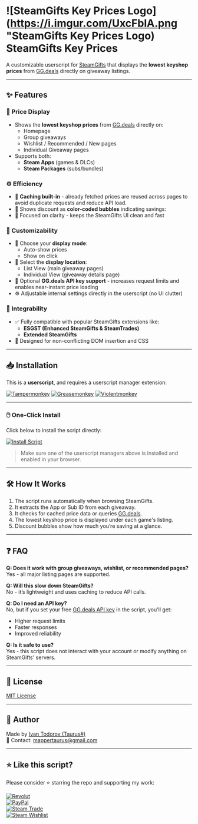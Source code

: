# ![SteamGifts Key Prices Logo](https://i.imgur.com/UxcFblA.png "SteamGifts Key Prices Logo) SteamGifts Key Prices

A customizable userscript for [SteamGifts](https://www.steamgifts.com/) that displays the **lowest keyshop prices** from [GG.deals](https://gg.deals/) directly on giveaway listings.  

---

## ✨ Features

### 🔑 Price Display

- Shows the **lowest keyshop prices** from [GG.deals](https://gg.deals/) directly on:
  - Homepage
  - Group giveaways
  - Wishlist / Recommended / New pages
  - Individual Giveaway pages
- Supports both:
  - **Steam Apps** (games & DLCs)
  - **Steam Packages** (subs/bundles)

### ⚙️ Efficiency

- 🔁 **Caching built-in** - already fetched prices are reused across pages to avoid duplicate requests and reduce API load.
- 💸 Shows discount as **color-coded bubbles** indicating savings:
- 🧠 Focused on clarity - keeps the SteamGifts UI clean and fast

### 🎨 Customizability

- 💬 Choose your **display mode**:
  - Auto-show prices
  - Show on click
- 📍 Select the **display location**:
  - List View (main giveaway pages)
  - Individual View (giveaway details page)
- 🚀 Optional **GG.deals API key support** - increases request limits and enables near-instant price loading
- ⚙️ Adjustable internal settings directly in the userscript (no UI clutter)

### 🧩 Integrability

- ✅ Fully compatible with popular SteamGifts extensions like:
  - **ESGST (Enhanced SteamGifts & SteamTrades)**
  - **Extended SteamGifts**
- 🧼 Designed for non-conflicting DOM insertion and CSS
---

## 📥 Installation

This is a **userscript**, and requires a userscript manager extension:

[![Tampermonkey](https://img.shields.io/badge/Tampermonkey-000000?style=for-the-badge&logo=googlechrome&logoColor=white)](https://www.tampermonkey.net/)   [![Greasemonkey](https://img.shields.io/badge/Greasemonkey-FBAC00?style=for-the-badge&logo=firefox-browser&logoColor=white)](https://addons.mozilla.org/en-US/firefox/addon/greasemonkey/)   [![Violentmonkey](https://img.shields.io/badge/Violentmonkey-c37731?style=for-the-badge&logo=vivaldi&logoColor=white)](https://violentmonkey.github.io/get-it/)

---

### 🖱️ One-Click Install

Click below to install the script directly:

[![Install Script](https://img.shields.io/badge/Install%20Script-SteamGifts%20Key%20Prices-4CAF50?style=for-the-badge&logo=greasyfork&logoColor=white)](https://github.com/MapperTaurus/SteamGifts-Key-Prices/raw/master/SteamGiftsKeyPrices.user.js)

> Make sure one of the userscript managers above is installed and enabled in your browser.

---

## 🛠 How It Works

1. The script runs automatically when browsing SteamGifts.
2. It extracts the App or Sub ID from each giveaway.
3. It checks for cached price data or queries [GG.deals](https://gg.deals/).
4. The lowest keyshop price is displayed under each game's listing.
5. Discount bubbles show how much you’re saving at a glance.

---

## ❓ FAQ

**Q: Does it work with group giveaways, wishlist, or recommended pages?**  
Yes - all major listing pages are supported.

**Q: Will this slow down SteamGifts?**  
No - it’s lightweight and uses caching to reduce API calls.

**Q: Do I need an API key?**  
No, but if you set your free [GG.deals API key](https://gg.deals/api/) in the script, you'll get:
- Higher request limits
- Faster responses
- Improved reliability

**Q: Is it safe to use?**  
Yes - this script does not interact with your account or modify anything on SteamGifts' servers.

---

## 📄 License

[MIT License](LICENSE)

---

## 👤 Author

Made by [Ivan Todorov (Taurus#)](https://github.com/MapperTaurus)  
📧 Contact: mappertaurus@gmail.com

---

## ⭐ Like this script?

Please consider ⭐ starring the repo and supporting my work:

[![Revolut](https://img.shields.io/badge/Support%20via-Revolut-0075EB?style=for-the-badge&logo=revolut&logoColor=white)](https://Revolut.Me/ivan3ryuk)  
[![PayPal](https://img.shields.io/badge/Donate-PayPal-00457C?style=for-the-badge&logo=paypal&logoColor=white)](https://PayPal.me/mappertaurus)  
[![Steam Trade](https://img.shields.io/badge/Send%20a%20Trade%20Offer-Steam-171A21?style=for-the-badge&logo=steam&logoColor=white)](https://steamcommunity.com/tradeoffer/new/?partner=172949613&token=aw45pePu)  
[![Steam Wishlist](https://img.shields.io/badge/Gift%20a%20Game-Steam%20Wishlist-1B2838?style=for-the-badge&logo=steam&logoColor=white)](https://store.steampowered.com/wishlist/id/MapperTaurus/#sort=order)
